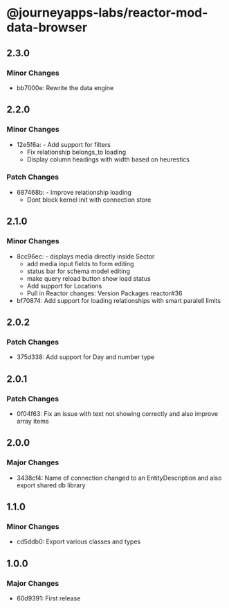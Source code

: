 # @journeyapps-labs/reactor-mod-data-browser

## 2.3.0

### Minor Changes

- bb7000e: Rewrite the data engine

## 2.2.0

### Minor Changes

- 12e5f6a: - Add support for filters
  - Fix relationship belongs_to loading
  - Display column headings with width based on heurestics

### Patch Changes

- 687468b: - Improve relationship loading
  - Dont block kernel init with connection store

## 2.1.0

### Minor Changes

- 8cc96ec: - displays media directly inside Sector
  - add media input fields to form editing
  - status bar for schema model editing
  - make query reload button show load status
  - Add support for Locations
  - Pull in Reactor changes: Version Packages reactor#36
- bf70874: Add support for loading relationships with smart paralell limits

## 2.0.2

### Patch Changes

- 375d338: Add support for Day and number type

## 2.0.1

### Patch Changes

- 0f04f63: Fix an issue with text not showing correctly and also improve array items

## 2.0.0

### Major Changes

- 3438cf4: Name of connection changed to an EntityDescription and also export shared db library

## 1.1.0

### Minor Changes

- cd5ddb0: Export various classes and types

## 1.0.0

### Major Changes

- 60d9391: First release
